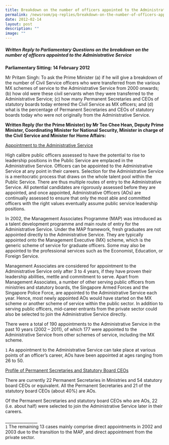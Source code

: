 ```yaml
---
title: Breakdown on the number of officers appointed to the Administrative Service
permalink: /newsroom/pq-replies/breakdown-on-the-number-of-officers-appointed-to-the-administrative-service/
date: 2012-02-14
layout: post
description: ""
image: ""
---
```

##### Written Reply to Parliamentary Questions on the breakdown on the number of officers appointed to the Administrative Service

**Parliamentary Sitting: 14 February 2012**

Mr Pritam Singh: To ask the Prime Minister (a) if he will give a breakdown of the number of Civil Service officers who were transferred from the various MX schemes of service to the Administrative Service from 2000 onwards; (b) how old were these civil servants when they were transferred to the Administrative Service; (c) how many Permanent Secretaries and CEOs of statutory boards today entered the Civil Service as MX officers; and (d) what is the percentage of Permanent Secretaries and CEOs of statutory boards today who were not originally from the Administrative Service.

**Written Reply (for the Prime Minister) by Mr Teo Chee Hean, Deputy Prime Minister, Coordinating Minister for National Security, Minister in charge of the Civil Service&nbsp;and Minister for Home Affairs:**

<u>Appointment to the Administrative Service</u>

High calibre public officers assessed to have the potential to rise to leadership positions in the Public Service are emplaced in the Administrative Service. Officers can be appointed to the Administrative Service at any point in their careers. Selection for the Administrative Service is a meritocratic process that draws on the whole talent pool within the Public Service. There are thus multiple routes of entry to the Administrative Service. All potential candidates are rigorously assessed before they are appointed, and once appointed, Administrative Officers (AOs) are continually assessed to ensure that only the most able and committed officers with the right values eventually assume public service leadership positions.

In 2002, the Management Associates Programme (MAP) was introduced as a talent development programme and main route of entry for the Administrative Service. Under the MAP framework, fresh graduates are not appointed directly to the Administrative Service. They are typically appointed onto the Management Executive (MX) scheme, which is the generic scheme of service for graduate officers. Some may also be appointed to the professional services such as the Economist, Education, or Foreign Service.

Management Associates are considered for appointment to the Administrative Service only after 3 to 4 years, if they have proven their leadership abilities, mettle and commitment to serve. Apart from Management Associates, a number of other serving public officers from ministries and statutory boards, the Singapore Armed Forces and the Singapore Police Force, are appointed to the Administrative Service each year. Hence, most newly appointed AOs would have started on the MX scheme or another scheme of service within the public sector. In addition to serving public officers, mid-career entrants from the private sector could also be selected to join the Administrative Service directly.

There were a total of 190 appointments to the Administrative Service in the past 10 years (2002 – 2011), of which 177 were appointed to the Administrative Service from other schemes of service, including the MX scheme.  
  
`1` As appointment to the Administrative Service can take place at various points of an officer’s career, AOs have been appointed at ages ranging from 26 to 50.

<u>Profile of Permanent Secretaries and Statutory Board CEOs</u>

There are currently 22 Permanent Secretaries in Ministries and 54 statutory board CEOs or equivalent. All the Permanent Secretaries and 21 of the statutory board CEOs (about 40%) are AOs.

Of the Permanent Secretaries and statutory board CEOs who are AOs, 22 (i.e. about half) were selected to join the Administrative Service later in their careers.

\_\_\_\_\_\_\_\_\_\_\_\_\_\_\_\_  
`1`&nbsp;The remaining 13 cases mainly comprise direct appointments in 2002 and 2003 due to the transition to the MAP, and direct appointment from the private sector.